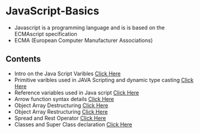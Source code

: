 # JavaScript-Basics #

- Javascript is a programming language and is is based on the ECMAscript specification
- ECMA (European Computer Manufacturer Associations)

## Contents ##

- Intro on the Java Script Varibles [Click Here](https://github.com/brianblaze14/javascript-essential-training/blob/master/js/01-index-intro.js)
- Primitive varibles used in JAVA Scripting and dynamic type casting [Click Here](https://github.com/brianblaze14/javascript-essential-training/blob/master/js/02-index-primitive-variable-types.js)
- Reference variables used in Java script [Click Here](https://github.com/brianblaze14/javascript-essential-training/blob/master/js/03-index-reference-variable-types.js)
- Arrow function syntax details [Click Here](https://github.com/brianblaze14/javascript-essential-training/blob/master/js/04-index-Arrow-function.js)
- Object Array Destructuring [Click Here](https://github.com/brianblaze14/javascript-essential-training/blob/master/js/05-index-object-array-destructuring.js)
- Object Array Restructuring [Click Here](https://github.com/brianblaze14/javascript-essential-training/blob/master/js/06-index-object-array-restructuring.js)
- Spread and Rest Operator [Click Here](https://github.com/brianblaze14/javascript-essential-training/blob/master/js/07-index-spread-rest.js)
- Classes and Super Class declaration [Click Here](https://github.com/brianblaze14/javascript-essential-training/blob/js/master/07-index-spread-rest.js)